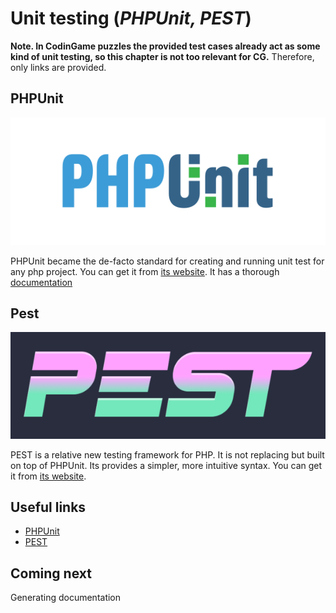 # Unit testing (_PHPUnit, PEST_)

__Note. In CodinGame puzzles the provided test cases already act as some kind of unit testing, so this chapter is not too relevant for CG.__ Therefore, only links are provided.

## PHPUnit

![PHPUnit logo](../pic/phpunit-logo.png)

PHPUnit became the de-facto standard for creating and running unit test for any php project.
You can get it from [its website](https://phpunit.de/). It has a thorough [documentation](https://phpunit.readthedocs.io/)

## Pest

![PEST logo](../pic/pest-logo.png)

PEST is a relative new testing framework for PHP. It is not replacing but built on top of PHPUnit. Its provides a simpler, more intuitive syntax. You can get it from [its website](https://pestphp.com/).

## Useful links

* [PHPUnit](https://phpunit.de/)
* [PEST](https://pestphp.com/)

## Coming next

Generating documentation
